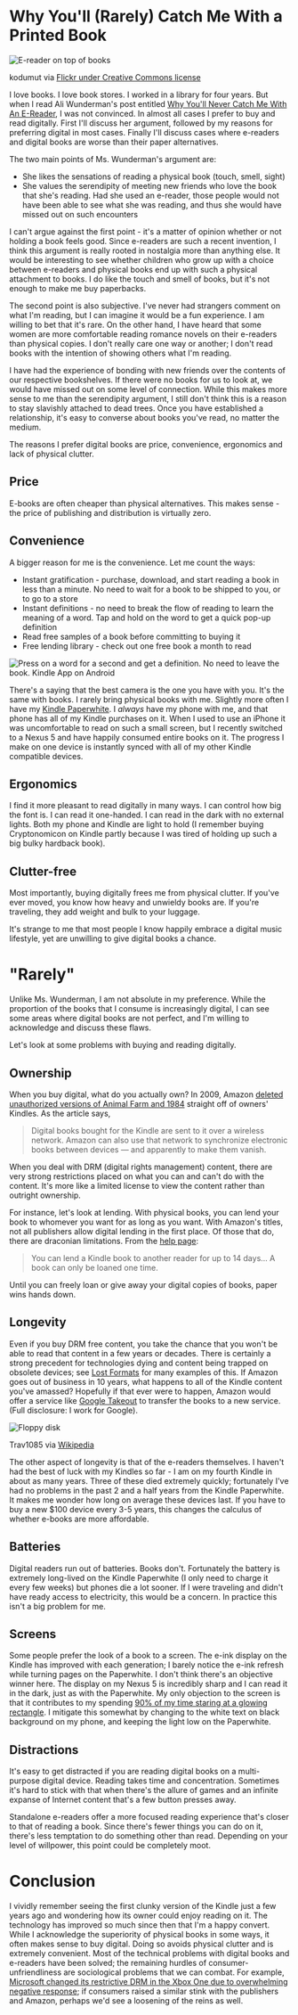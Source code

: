 # Why You'll (Rarely) Catch Me With a Printed Book

![E-reader on top of books][E-reader photo]

kodumut via [Flickr under Creative Commons license](http://www.flickr.com/photos/kodomut/6736940485/sizes/m/)

I love books. I love book stores. I worked in a library for four years. But when I read Ali Wunderman's post entitled [Why You'll Never Catch Me With An E-Reader][], I was not convinced. In almost all cases I prefer to buy and read digitally. First I'll discuss her argument, followed by my reasons for preferring digital in most cases. Finally I'll discuss cases where e-readers and digital books are worse than their paper alternatives.

The two main points of Ms. Wunderman's argument are:

* She likes the sensations of reading a physical book (touch, smell, sight)
* She values the serendipity of meeting new friends who love the book that she's reading. Had she used an e-reader, those people would not have been able to see what she was reading, and thus she would have missed out on such encounters

I can't argue against the first point - it's a matter of opinion whether or not holding a book feels good. Since e-readers are such a recent invention, I think this argument is really rooted in nostalgia more than anything else. It would be interesting to see whether children who grow up with a choice between e-readers and physical books end up with such a physical attachment to books. I do like the touch and smell of books, but it's not enough to make me buy paperbacks.

The second point is also subjective. I've never had strangers comment on what I'm reading, but I can imagine it would be a fun experience. I am willing to bet that it's rare. On the other hand, I have heard that some women are more comfortable reading romance novels on their e-readers than physical copies. I don't really care one way or another; I don't read books with the intention of showing others what I'm reading.

I have had the experience of bonding with new friends over the contents of our respective bookshelves. If there were no books for us to look at, we would have missed out on some level of connection. While this makes more sense to me than the serendipity argument, I still don't think this is a reason to stay slavishly attached to dead trees. Once you have established a relationship, it's easy to converse about books you've read, no matter the medium.

The reasons I prefer digital books are price, convenience, ergonomics and lack of physical clutter.

## Price
E-books are often cheaper than physical alternatives. This makes sense - the price of publishing and distribution is virtually zero. 

## Convenience
A bigger reason for me is the convenience. Let me count the ways:

* Instant gratification - purchase, download, and start reading a book in less than a minute. No need to wait for a book to be shipped to you, or to go to a store
* Instant definitions - no need to break the flow of reading to learn the meaning of a word. Tap and hold on the word to get a quick pop-up definition
* Read free samples of a book before committing to buying it
* Free lending library - check out one free book a month to read

![Press on a word for a second and get a definition. No need to leave the book. Kindle App on Android][Highlight Example]

There's a saying that the best camera is the one you have with you. It's the same with books. I rarely bring physical books with me. Slightly more often I have my [Kindle Paperwhite][Paperwhite review]. I *always* have my phone with me, and that phone has all of my Kindle purchases on it. When I used to use an iPhone it was uncomfortable to read on such a small screen, but I recently switched to a Nexus 5 and have happily consumed entire books on it. The progress I make on one device is instantly synced with all of my other Kindle compatible devices.

## Ergonomics
I find it more pleasant to read digitally in many ways. I can control how big the font is. I can read it one-handed. I can read in the dark with no external lights. Both my phone and Kindle are light to hold (I remember buying Cryptonomicon on Kindle partly because I was tired of holding up such a big bulky hardback book).

## Clutter-free
Most importantly, buying digitally frees me from physical clutter. If you've ever moved, you know how heavy and unwieldy books are. If you're traveling, they add weight and bulk to your luggage. 

It's strange to me that most people I know happily embrace a digital music lifestyle, yet are unwilling to give digital books a chance.

# "Rarely"
Unlike Ms. Wunderman, I am not absolute in my preference. While the proportion of the books that I consume is increasingly digital, I can see some areas where digital books are not perfect, and I'm willing to acknowledge and discuss these flaws.

Let's look at some problems with buying and reading digitally.

## Ownership
When you buy digital, what do you actually own? In 2009, Amazon [deleted unauthorized versions of Animal Farm and 1984][1984 Removal] straight off of owners' Kindles. As the article says,

> Digital books bought for the Kindle are sent to it over a wireless network. Amazon can also use that network to synchronize electronic books between devices — and apparently to make them vanish.

When you deal with DRM (digital rights management) content, there are very strong restrictions placed on what you can and can't do with the content. It's more like a limited license to view the content rather than outright ownership. 

For instance, let's look at lending. With physical books, you can lend your book to whomever you want for as long as you want. With Amazon's titles, not all publishers allow digital lending in the first place. Of those that do, there are draconian limitations. From the [help page](http://www.amazon.com/gp/help/customer/display.html?nodeId=200549320):

> You can lend a Kindle book to another reader for up to 14 days... A book can only be loaned one time.

Until you can freely loan or give away your digital copies of books, paper wins hands down.

## Longevity
Even if you buy DRM free content, you take the chance that you won't be able to read that content in a few years or decades. There is certainly a strong precedent for technologies dying and content being trapped on obsolete devices; see [Lost Formats][] for many examples of this. If Amazon goes out of business in 10 years, what happens to all of the Kindle content you've amassed? Hopefully if that ever were to happen, Amazon would offer a service like [Google Takeout][] to transfer the books to a new service. (Full disclosure: I work for Google).

![Floppy disk][]

Trav1085 via [Wikipedia](http://commons.wikimedia.org/wiki/File:Floppy_disk_300_dpi.jpg)


The other aspect of longevity is that of the e-readers themselves. I haven't had the best of luck with my Kindles so far - I am on my fourth Kindle in about as many years. Three of these died extremely quickly; fortunately I've had no problems in the past 2 and a half years from the Kindle Paperwhite. It makes me wonder how long on average these devices last. If you have to buy a new $100 device every 3-5 years, this changes the calculus of whether e-books are more affordable.

## Batteries
Digital readers run out of batteries. Books don't. Fortunately the battery is extremely long-lived on the Kindle Paperwhite (I only need to charge it every few weeks) but phones die a lot sooner. If I were traveling and didn't have ready access to electricity, this would be a concern. In practice this isn't a big problem for me.

## Screens
Some people prefer the look of a book to a screen. The e-ink display on the Kindle has improved with each generation; I barely notice the e-ink refresh while turning pages on the Paperwhite. I don't think there's an objective winner here. The display on my Nexus 5 is incredibly sharp and I can read it in the dark, just as with the Paperwhite. My only objection to the screen is that it contributes to my spending [90% of my time staring at a glowing rectangle][Onion]. I mitigate this somewhat by changing to the white text on black background on my phone, and keeping the light low on the Paperwhite.

## Distractions
It's easy to get distracted if you are reading digital books on a multi-purpose digital device. Reading takes time and concentration. Sometimes it's hard to stick with that when there's the allure of games and an infinite expanse of Internet content that's a few button presses away.

Standalone e-readers offer a more focused reading experience that's closer to that of reading a book. Since there's fewer things you can do on it, there's less temptation to do something other than read. Depending on your level of willpower, this point could be completely moot.

# Conclusion
I vividly remember seeing the first clunky version of the Kindle just a few years ago and wondering how its owner could enjoy reading on it. The technology has improved so much since then that I'm a happy convert. While I acknowledge the superiority of physical books in some ways, it often makes sense to buy digital. Doing so avoids physical clutter and is extremely convenient. Most of the technical problems with digital books and e-readers have been solved; the remaining hurdles of consumer-unfriendliness are sociological problems that we can combat. For example, [Microsoft changed its restrictive DRM in the Xbox One due to overwhelming negative response][Microsoft DRM]; if consumers raised a similar stink with the publishers and Amazon, perhaps we'd see a loosening of the reins as well.

[Why You'll Never Catch Me With an E-Reader]:http://dotcomplicated.co/content/2014/01/youll-never-catch-e-reader/
[E-reader photo]:http://farm8.staticflickr.com/7168/6736940485_f949fdc8bd.jpg

[Paperwhite review]:http://developmentality.wordpress.com/2012/11/06/kindle-paperwhite-touching-is-good/
[A Theory of Fun for Game Design]:http://www.amazon.com/s/ref=nb_sb_noss_1?url=search-alias%3Daps&field-keywords=a+theory+of+fun+for+game+design
[Game Theory: A Very Short Introduction]:http://www.amazon.com/Game-Theory-Short-Introduction-Introductions-ebook/dp/B000SHOV78/ref=sr_1_1?ie=UTF8&qid=1390365476&sr=8-1&keywords=game+theory+a+very+short+introduction
[Why We Buy]:http://www.amazon.com/Why-We-Buy-Science-Shopping/dp/0684849135/ref=tmm_hrd_swatch_0?_encoding=UTF8&sr=&qid=
[Steal Like An Artist]:http://www.amazon.com/Steal-Like-Artist-Things-Creative-ebook/dp/B0074QGGK6/ref=sr_1_1?s=books&ie=UTF8&qid=1390366387&sr=1-1&keywords=steal+like+an+artist
[1984 Removal]:http://www.nytimes.com/2009/07/18/technology/companies/18amazon.html?_r=0
[Lost Formats]:http://www.experimentaljetset.nl/archive/lostformats
[Google Takeout]:https://www.google.com/settings/takeout
[Onion]:http://www.theonion.com/articles/report-90-of-waking-hours-spent-staring-at-glowing,2747/
[Microsoft DRM]:http://www.engadget.com/2013/06/19/xbox-one-drm-used-games-reversal/
[Highlight example]:http://developmentality.files.wordpress.com/2014/01/wpid-screenshot_2014-01-21-23-30-34.png?w=300
[Floppy disk]:http://upload.wikimedia.org/wikipedia/commons/thumb/7/7e/Floppy_disk_300_dpi.jpg/229px-Floppy_disk_300_dpi.jpg